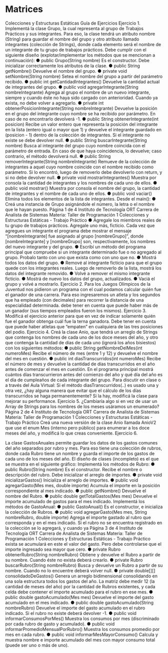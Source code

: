 # Matrices
Colecciones y Estructuras Estáticas
Guía de Ejercicios
Ejercicio 1.
Implementá la clase Grupo, la cual representa al grupo de Trabajos Prácticos y sus
integrantes. Para eso, la clase tendrá un atributo nombre (String) para guardar el
nombre del grupo y otro atributo llamado integrantes (colección de Strings), donde cada
elemento será el nombre de un integrante de tu grupo de trabajos prácticos. Debe
cumplir con el siguiente diseño (explotar/implementar los métodos que se mencionan a
continuación):
● public Grupo(String nombre)
Es el constructor. Debe inicializar correctamente los atributos de la clase.
● public String getNombre()
Devuelve el nombre del grupo.
● private void setNombre(String nombre)
Setea el nombre del grupo a partir del parámetro recibido.
● public int getCantidadIntegrantes()
Devuelve la cantidad actual de integrantes del grupo.
● public void agregarIntegrante(String nombreIntegrante)
Agrega al grupo el nombre de un nuevo integrante, siempre y cuando éste no
haya sido cargado con anterioridad. Cuando ya exista, no debe volver a
agregarlo.
● private int obtenerPosicionIntegrante(String nombreIntegrante)
Devuelve la posición en el grupo del integrante cuyo nombre se ha recibido por
parámetro. En caso de no encontrarlo devolverá -1.
● public String obtenerIntegrante(int posicion)
Recibe un valor entero que representa la posición del integrante en la lista
(entero igual o mayor que 1) y devuelve el integrante guardado en (posicion - 1)
dentro de la colección de integrantes. Si el integrante no existe se debe
devolver null.
● public String buscarIntegrante(String nombre)
Busca al integrante del grupo cuyo nombre coincida con el parámetro de
entrada. En caso de que haya coincidencia, lo devuelve; caso contrario, el
método devolverá null.
● public String removerIntegrante(String nombreIntegrante)
Remueve de la colección de integrantes a aquel cuyo nombre coincide con el
nombre recibido como parámetro. Si lo encontró, luego de removerlo debe
devolverlo con return, y si no debe devolver null.
● private void mostrarIntegrantes()
Muestra por consola la cantidad de integrantes y los nombres de cada uno de
ellos.
● public void mostrar()
Muestra por consola el nombre del grupo, la cantidad de integrantes y el
nombre de cada uno de ellos.
● public void vaciar()
Elimina todos los elementos de la lista de integrantes.
Desde el main():
● Creá una instancia de Grupo asignándole el número, la letra o el nombre que le
hayan puesto.
Página 1 de 4
Instituto de Tecnología ORT
Carrera de Analista de Sistemas
Materia: Taller de Programación 1
Colecciones y Estructuras Estáticas - Trabajo Práctico
● Agregale los miembros reales de tu grupo de trabajos prácticos. Agregale uno
más, ficticio. Cada vez que agregues un integrante el programa debe mostrar el
mensaje “[nombreIntegrante] fue asignado al grupo [nombreGrupo]”, donde
[nombreIntegrante] y [nombreGrupo] son, respectivamente, los nombres del
nuevo integrante y del grupo.
● Escribí un método del programa principal que compruebe si un integrante
determinado fue o no agregado al grupo. Probalo tanto con uno que exista
como con uno que no.
● Mostrá todos los datos del grupo.
● Remové al integrante ficticio para que el grupo quede con los integrantes
reales. Luego de removerlo de la lista, mostrá los datos del integrante
removido.
● Volvé a remover el mismo integrante ficticio.
● Mostrá de nuevo los datos del grupo, actualizados.
● Vaciá el grupo y volvé a mostrarlo.
Ejercicio 2.
Para los Juegos Olímpicos de la Juventud nos pidieron un programa con el cual
podamos calcular quién fue el ganador de una carrera. Para eso ingresaremos un
atleta y los segundos que ha empleado (con decimales) para recorrer la distancia de
una especialidad determinada. debe tener en cuenta que puede haber más de un
ganador (sus tiempos empleados fueron los mismos).
Ejercicio 3.
Modificá el ejercicio anterior para que en vez de indicar solamente quién fue el ganador
obtenga cuál fue la terna ganadora. Debe tener en cuenta que puede haber atletas que
“empaten” en cualquiera de las tres posiciones del podio.
Ejercicio 4.
Creá la clase Anio, que tendrá un arreglo de Strings que contenga los nombres de
cada uno de los doce meses del año, y otro que contenga la cantidad de días de cada
uno (ignorá los años bisiestos) con los siguientes métodos:
● public String getNombreDelMes(int numeroMes)
Recibe el número de mes (entre 1 y 12) y devuelve el nombre del mes en
cuestión.
● public int diasTranscurridos(int numeroMes)
Recibe el número de mes y devuelve la cantidad de días transcurridos en el
año antes de comenzar el mes en cuestión.
En el programa principal mostrá cuántos días transcurrieron antes del comienzo del
año y qué día del año es el día de cumpleaños de cada integrante del grupo.
Para discutir en clase o a través del Aula Virtual: Si el método diasTranscurridos(..) es
usado una y otra vez, ¿hay alguna manera que evitar que el cálculo de los días
transcurridos se haga permanentemente? Si la hay, modificá la clase para mejorar su
performance.
Ejercicio 5.
¿Cambiaría algo si en vez de usar un Array de Strings para los nombres de los meses
usáramos un enumerado?
Página 2 de 4
Instituto de Tecnología ORT
Carrera de Analista de Sistemas
Materia: Taller de Programación 1
Colecciones y Estructuras Estáticas - Trabajo Práctico
Creá una nueva versión de la clase Anio llamada AnioV2 que use el enum
Mes (interno pero público) para enumerar a los doce meses del año, y modificá lo que
creas conveniente.
Ejercicio 6.

La clase GastosAnuales permite guardar los datos de los gastos comunes del año
separados por rubro y mes. Para eso tiene una colección de rubros, donde cada Rubro
tiene un nombre y guarda el importe de los gastos de cada uno de los meses del año.
El diseño de clases (incompleto) es el que se muestra en el siguiente gráfico:
Implementá los métodos de Rubro:
● public Rubro(String nombre)
Es el constructor. Recibe el nombre o descripción del rubro. Debe inicializar el
arreglo de importes.
● private void inicializarGastos()
Inicializa el arreglo de importes.
● public void agregarGasto(Mes mes, double importe)
Acumula el importe en la posición correspondiente al mes indicado.
● public getNombre()
Devuelve el nombre del Rubro.
● public double getTotalGastos(Mes mes)
Devuelve el importe acumulado de gastos para el mes indicado.
Implementá los métodos de GastoAnual:
● public GastoAnual()
Es el constructor, e inicializa la colección de Rubros.
● public void agregarGasto(Mes mes, String nombreRubro, double importe)
Agrega el importe gastado al rubro que corresponda y en el mes indicado. Si el
rubro no se encuentra registrado en la colección se lo agregará, y cuando ya
Página 3 de 4
Instituto de Tecnología ORT
Carrera de Analista de Sistemas
Materia: Taller de Programación 1
Colecciones y Estructuras Estáticas - Trabajo Práctico
exista se acumulará en este el valor del gasto. Pero debe controlarse que el
importe ingresado sea mayor que cero.
● private Rubro obtenerRubro(String nombreRubro)
Obtiene y devuelve el Rubro a partir de su nombre. Cuando éste no exista
deberá crearlo.
● private Rubro buscarRubro(String nombreRubro)
Busca y devuelve un Rubro a partir de su nombre. Cuando no lo encuentre
deberá volver null.
● private double[][] consolidadoDeGastos()
Genera un arreglo bidimensional consolidando en una sola estructura todos los
gastos del año. La matriz debe medir 12 (la cantidad de meses del año) por la
cantidad de Rubros existentes, y cada celda debe contener el importe
acumulado para el rubro en ese mes.
● public double gastoAcumulado(Mes mes)
Devuelve el importe del gasto acumulado en el mes indicado.
● public double gastoAcumulado(String nombreRubro)
Devuelve el importe del gasto acumulado en el rubro indicado. Si el rubro no
existe deberá devolver -1.
● public void informarConsumosPorMes()
Muestra los consumos por mes (discriminado por cada rubro de gasto y
acumulado).
● public void informarPromedioMensualPorRubro()
Muestra los consumos promedio por mes en cada rubro.
● public void informarMesMayorConsumo()
Calcula y muestra nombre e importe acumulado del mes con mayor consumo
total (puede ser uno o más de uno).
